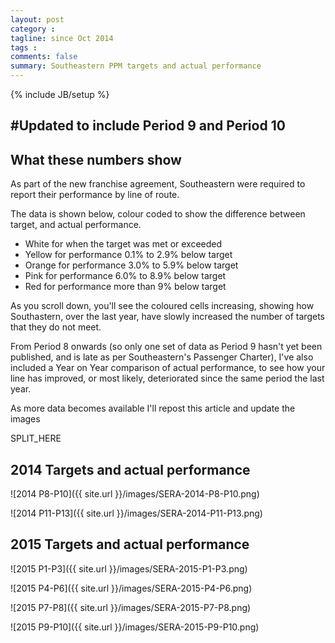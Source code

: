 ```yaml
---
layout: post
category :
tagline: since Oct 2014
tags : 
comments: false
summary: Southeastern PPM targets and actual performance
---
```


{% include JB/setup %}

## #Updated to include Period 9 and Period 10

## What these numbers show

As part of the new franchise agreement, Southeastern were required to report their performance by line of route.

The data is shown below, colour coded to show the difference between target, and actual performance.

- White for when the target was met or exceeded
- Yellow for performance 0.1% to 2.9% below target
- Orange for performance 3.0% to 5.9% below target
- Pink for performance 6.0% to 8.9% below target
- Red for performance more than 9% below target

As you scroll down, you'll see the coloured cells increasing, showing how Southastern, over the last year, have slowly increased the number of targets that they do not meet.

From Period 8 onwards (so only one set of data as Period 9 hasn't yet been published, and is late as per Southeastern's Passenger Charter), I've also included a Year on Year comparison of actual performance, to see how your line has improved, or most likely, deteriorated since the same period the last year.

As more data becomes available I'll repost this article and update the images

SPLIT_HERE

## 2014 Targets and actual performance

![2014 P8-P10]({{ site.url }}/images/SERA-2014-P8-P10.png)

![2014 P11-P13]({{ site.url }}/images/SERA-2014-P11-P13.png)

## 2015 Targets and actual performance

![2015 P1-P3]({{ site.url }}/images/SERA-2015-P1-P3.png)

![2015 P4-P6]({{ site.url }}/images/SERA-2015-P4-P6.png)

![2015 P7-P8]({{ site.url }}/images/SERA-2015-P7-P8.png)

![2015 P9-P10]({{ site.url }}/images/SERA-2015-P9-P10.png)